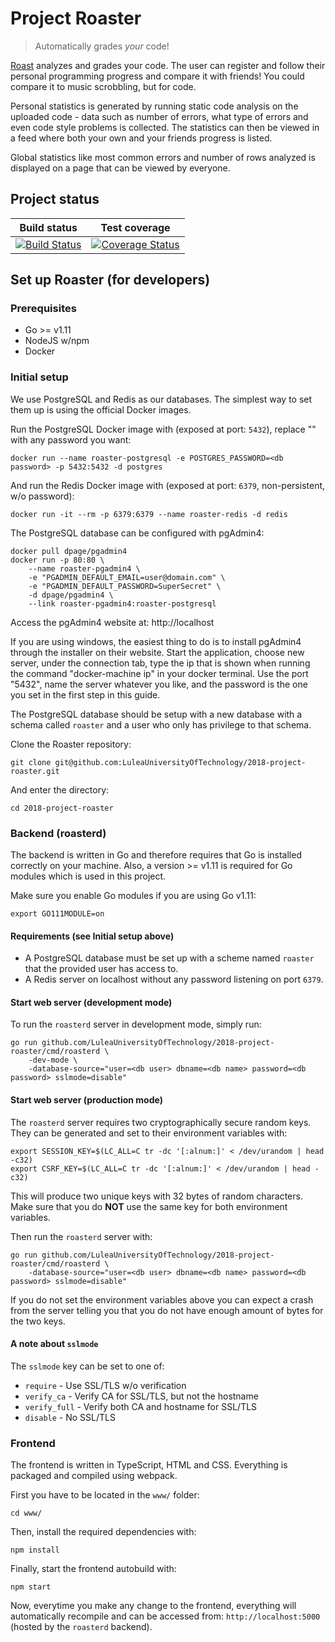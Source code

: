 Project Roaster
===============
> Automatically grades _your_ code!

[Roast](https://roast.software) analyzes and grades your code. The user can
register and follow their personal programming progress and compare it with
friends! You could compare it to music scrobbling, but for code.

Personal statistics is generated by running static code analysis on the uploaded
code - data such as number of errors, what type of errors and even code style
problems is collected. The statistics can then be viewed in a feed where both
your own and your friends progress is listed.

Global statistics like most common errors and number of rows analyzed is
displayed on a page that can be viewed by everyone.

## Project status
| Build status | Test coverage |
|:------------:|:-------------:|
| [![Build Status](https://travis-ci.org/LuleaUniversityOfTechnology/2018-project-roaster.svg?branch=master)](https://travis-ci.org/LuleaUniversityOfTechnology/2018-project-roaster) | [![Coverage Status](https://coveralls.io/repos/github/LuleaUniversityOfTechnology/2018-project-roaster/badge.svg)](https://coveralls.io/github/LuleaUniversityOfTechnology/2018-project-roaster) |

## Set up Roaster (for developers)
### Prerequisites
 * Go >= v1.11
 * NodeJS w/npm
 * Docker

### Initial setup
We use PostgreSQL and Redis as our databases. The simplest way to set them up is
using the official Docker images.

Run the PostgreSQL Docker image with (exposed at port: `5432`), replace "<db password>" with any password you want:
```
docker run --name roaster-postgresql -e POSTGRES_PASSWORD=<db password> -p 5432:5432 -d postgres
```

And run the Redis Docker image with (exposed at port: `6379`, non-persistent, w/o password):
```
docker run -it --rm -p 6379:6379 --name roaster-redis -d redis
```

The PostgreSQL database can be configured with pgAdmin4:
```
docker pull dpage/pgadmin4
docker run -p 80:80 \
	--name roaster-pgadmin4 \
	-e "PGADMIN_DEFAULT_EMAIL=user@domain.com" \
	-e "PGADMIN_DEFAULT_PASSWORD=SuperSecret" \
	-d dpage/pgadmin4 \
	--link roaster-pgadmin4:roaster-postgresql
```

Access the pgAdmin4 website at: http://localhost

If you are using windows, the easiest thing to do is to install pgAdmin4 through the installer on their website.
Start the application, choose new server, under the connection tab, type the ip that is shown when running the command "docker-machine ip" in your docker terminal. Use the port "5432", name the server whatever you like, and the password is the one you set in the first step in this guide.

The PostgreSQL database should be setup with a new database with a schema called
`roaster` and a user who only has privilege to that schema.

Clone the Roaster repository:
```
git clone git@github.com:LuleaUniversityOfTechnology/2018-project-roaster.git
```

And enter the directory:
```
cd 2018-project-roaster
```

### Backend (roasterd)
The backend is written in Go and therefore requires that Go is installed
correctly on your machine. Also, a version >= v1.11 is required for Go modules
which is used in this project.

Make sure you enable Go modules if you are using Go v1.11:
```
export GO111MODULE=on
```

#### Requirements (see Initial setup above)
 * A PostgreSQL database must be set up with a scheme named `roaster` that the
provided user has access to.
 * A Redis server on localhost without any password listening on port `6379`.

#### Start web server (development mode)
To run the `roasterd` server in development mode, simply run:
```
go run github.com/LuleaUniversityOfTechnology/2018-project-roaster/cmd/roasterd \
	-dev-mode \
	-database-source="user=<db user> dbname=<db name> password=<db password> sslmode=disable"
```

#### Start web server (production mode)
The `roasterd` server requires two cryptographically secure random keys. They
can be generated and set to their environment variables with:
```
export SESSION_KEY=$(LC_ALL=C tr -dc '[:alnum:]' < /dev/urandom | head -c32)
export CSRF_KEY=$(LC_ALL=C tr -dc '[:alnum:]' < /dev/urandom | head -c32)
```
This will produce two unique keys with 32 bytes of random characters.
Make sure that you do **NOT** use the same key for both environment variables.

Then run the `roasterd` server with:
```
go run github.com/LuleaUniversityOfTechnology/2018-project-roaster/cmd/roasterd \
	-database-source="user=<db user> dbname=<db name> password=<db password> sslmode=disable"
```

If you do not set the environment variables above you can expect a crash from
the server telling you that you do not have enough amount of bytes for the two
keys.

#### A note about `sslmode`
The `sslmode` key can be set to one of:
 * `require` - Use SSL/TLS w/o verification
 * `verify_ca` - Verify CA for SSL/TLS, but not the hostname
 * `verify_full` - Verify both CA and hostname for SSL/TLS
 * `disable` - No SSL/TLS

### Frontend
The frontend is written in TypeScript, HTML and CSS. Everything is packaged and
compiled using webpack.

First you have to be located in the `www/` folder:
```
cd www/
```

Then, install the required dependencies with:
```
npm install
```

Finally, start the frontend autobuild with:
```
npm start
```

Now, everytime you make any change to the frontend, everything will
automatically recompile and can be accessed from: `http://localhost:5000`
(hosted by the `roasterd` backend).

